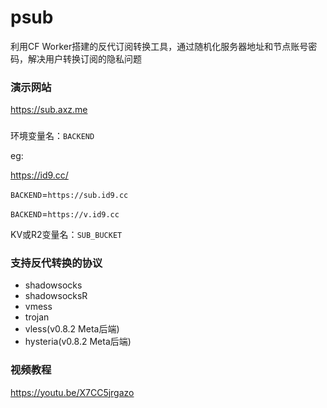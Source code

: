 # psub
利用CF Worker搭建的反代订阅转换工具，通过随机化服务器地址和节点账号密码，解决用户转换订阅的隐私问题

### 演示网站
https://sub.axz.me

### 

环境变量名：`BACKEND`

eg:

https://id9.cc/

`BACKEND`=`https://sub.id9.cc`

`BACKEND`=`https://v.id9.cc`

KV或R2变量名：`SUB_BUCKET`

### 支持反代转换的协议
 - shadowsocks
 - shadowsocksR
 - vmess
 - trojan
 - vless(v0.8.2 Meta后端)
 - hysteria(v0.8.2 Meta后端)

### 视频教程
https://youtu.be/X7CC5jrgazo